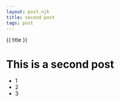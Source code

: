 ```yaml
---
layout: post.njk
title: second post
tags: post
---
```


{{ title }}

# This is a second post

- 1
- 2
- 3